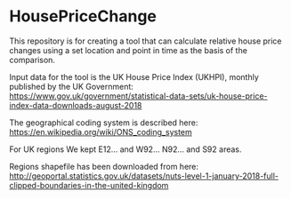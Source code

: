 # HousePriceChange

This repository is for creating a tool that can calculate relative house price changes using a set location and point in time as the basis of the comparison.  

Input data for the tool is the UK House Price Index (UKHPI), monthly published by the UK Government:  
https://www.gov.uk/government/statistical-data-sets/uk-house-price-index-data-downloads-august-2018

The geographical coding system is described here:  
https://en.wikipedia.org/wiki/ONS_coding_system  

For UK regions We kept E12... and W92... N92... and S92 areas.  

Regions shapefile has been downloaded from here:  
http://geoportal.statistics.gov.uk/datasets/nuts-level-1-january-2018-full-clipped-boundaries-in-the-united-kingdom

